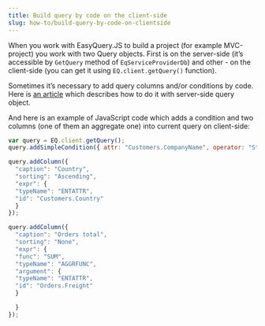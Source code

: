 ```yaml
---
title: Build query by code on the client-side
slug: how-to/build-query-by-code-on-clientside
---
```



When you work with EasyQuery.JS to build a project (for example MVC-project) you work with two Query objects. First is on the server-side (it’s accessible by `GetQuery` method of `EqServiceProviderDb`) and other - on the client-side (you can get it using `EQ.client.getQuery()` function). 

Sometimes it’s necessary to add query columns and/or conditions by code. Here is [an article](https://korzh.com/easyquery/docs/how-to/add-columns-and-conditions-by-code) which describes how to do it with server-side query object. 

And here is an example of JavaScript code which adds a condition and two columns (one of them an aggregate one) into current query on client-side:

```js
var query = EQ.client.getQuery();
query.addSimpleCondition({ attr: "Customers.CompanyName", operator: "StartsWith", value: "A" });

query.addColumn({
  "caption": "Country",
  "sorting": "Ascending",
  "expr": {
  "typeName": "ENTATTR",
  "id": "Customers.Country"
  }
});

query.addColumn({
  "caption": "Orders total",
  "sorting": "None",
  "expr": {
  "func": "SUM",
  "typeName": "AGGRFUNC",
  "argument": {
  "typeName": "ENTATTR",
  "id": "Orders.Freight"
  }

  }
});
```